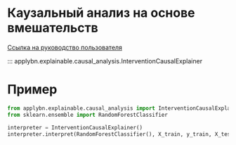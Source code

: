 # Каузальный анализ на основе вмешательств

[Ссылка на руководство пользователя](../../user-guide/explainable_module/interventional_analysis.md)

::: applybn.explainable.causal_analysis.InterventionCausalExplainer


# Пример

```python
from applybn.explainable.causal_analysis import InterventionCausalExplainer
from sklearn.ensemble import RandomForestClassifier

interpreter = InterventionCausalExplainer()
interpreter.interpret(RandomForestClassifier(), X_train, y_train, X_test, y_test)
```

